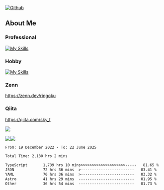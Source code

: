 [![Github](https://img.shields.io/github/followers/skyt-a?label=Follow&style=social)](https://github.com/skyt-a)

## About Me
### Professional
[![My Skills](https://skillicons.dev/icons?i=react,ts,js,nodejs,java,graphql,firebase,githubactions&theme=light)](https://skillicons.dev)
### Hobby
[![My Skills](https://skillicons.dev/icons?i=unity,rust,py&theme=light)](https://skillicons.dev)

### Zenn
https://zenn.dev/ringoku
### Qiita
https://qiita.com/sky_t


![](https://github-profile-summary-cards.vercel.app/api/cards/profile-details?username=skyt-a&theme=default)

![](https://github-profile-summary-cards.vercel.app/api/cards/repos-per-language?username=skyt-a&theme=default)![](https://github-profile-summary-cards.vercel.app/api/cards/stats?username=RinGoku&theme=default)

<!--START_SECTION:waka-->

```txt
From: 19 December 2022 - To: 22 June 2025

Total Time: 2,130 hrs 2 mins

TypeScript       1,739 hrs 10 mins>>>>>>>>>>>>>>>>>>>>-----   81.65 %
JSON             72 hrs 36 mins  >------------------------   03.41 %
YAML             70 hrs 36 mins  >------------------------   03.32 %
Astro            41 hrs 29 mins  -------------------------   01.95 %
Other            36 hrs 54 mins  -------------------------   01.73 %
```

<!--END_SECTION:waka-->
